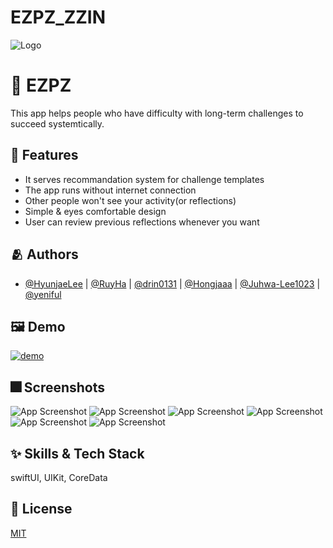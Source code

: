 # EZPZ_ZZIN


![Logo](https://user-images.githubusercontent.com/103019341/163706391-9ac1bb28-92ea-45e4-8320-5148e1e6c769.png)


# :iphone: EZPZ

This app helps people who have difficulty with long-term challenges to succeed systemtically.


## :pushpin: Features

- It serves recommandation system for challenge templates
- The app runs without internet connection
- Other people won't see your activity(or reflections)
- Simple & eyes comfortable design
- User can review previous reflections whenever you want

## :people_hugging: Authors

- [@HyunjaeLee](https://www.github.com/HyunjaeLee) | [@RuyHa](https://www.github.com/RuyHa) | [@drin0131](https://www.github.com/drin0131) | [@Hongjaaa](https://www.github.com/Hongjaaa) | [@Juhwa-Lee1023](https://www.github.com/Juhwa-Lee1023) | [@yeniful](https://www.github.com/yeniful)


## :framed_picture: Demo
[![demo](https://user-images.githubusercontent.com/103019341/163710342-68d42812-e042-4490-b799-821fe3eabcfc.png)](https://youtu.be/dB69RGgH7Rc)


## :fireworks: Screenshots

![App Screenshot](https://user-images.githubusercontent.com/103019341/163706388-3084a7c2-8171-40b4-9a27-01935bb07676.png)
![App Screenshot](https://user-images.githubusercontent.com/103019341/163706383-fe5603ff-8373-404c-b393-9f70be867533.png)
![App Screenshot](https://user-images.githubusercontent.com/103019341/163706387-24d1f495-9a65-4cad-98fa-7f1a0a960213.png)
![App Screenshot](https://user-images.githubusercontent.com/103019341/163706381-c7a3678e-29ae-4fc5-b53f-65f933742324.png)
![App Screenshot](https://user-images.githubusercontent.com/103019341/163706382-ac836da3-7f18-4437-abf8-c304db296996.png)
![App Screenshot](https://user-images.githubusercontent.com/103019341/163706389-00a83edd-54ed-47ac-af91-7d7a158d1111.png)


## :sparkles: Skills & Tech Stack
swiftUI, UIKit, CoreData


## :lock_with_ink_pen: License

[MIT](https://choosealicense.com/licenses/mit/)
